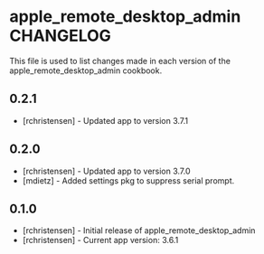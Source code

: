 apple_remote_desktop_admin CHANGELOG
====================================

This file is used to list changes made in each version of the apple_remote_desktop_admin cookbook.

0.2.1
-----
- [rchristensen] - Updated app to version 3.7.1

0.2.0
-----
- [rchristensen] - Updated app to version 3.7.0
- [mdietz] - Added settings pkg to suppress serial prompt.

0.1.0
-----
- [rchristensen] - Initial release of apple_remote_desktop_admin
- [rchristensen] - Current app version: 3.6.1